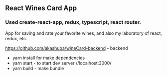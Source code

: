 ## React Wines Card App
### Used create-react-app, redux, typescript, react router.

App for saving and rate your favorite wines, and also my laboratory of react, redux, etc.

https://github.com/akashuba/wineCard-backend - backend

+ yarn install for make dependencies
+ yarn start - to start dev server //localhost:3000/
+ yarn build - make bundle

